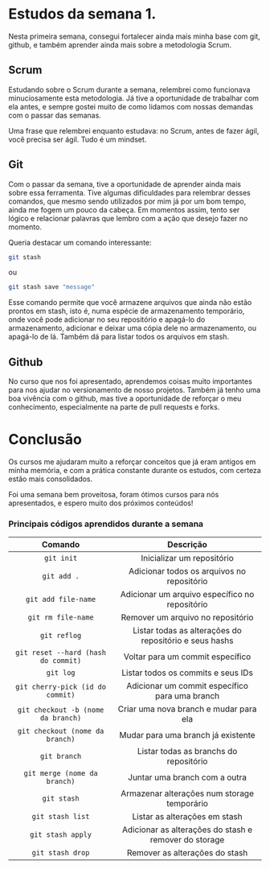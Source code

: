 # Estudos da semana 1.

Nesta primeira semana, consegui fortalecer ainda mais minha base com git, github, e também aprender ainda mais sobre a metodologia Scrum.

## Scrum

Estudando sobre o Scrum durante a semana, relembrei como funcionava minuciosamente esta metodologia. Já tive a oportunidade de trabalhar com ela antes, e sempre gostei muito de como lidamos com nossas demandas com o passar das semanas.

Uma frase que relembrei enquanto estudava: no Scrum, antes de fazer ágil, você precisa ser ágil. Tudo é um mindset.

## Git

Com o passar da semana, tive a oportunidade de aprender ainda mais sobre essa ferramenta. Tive algumas dificuldades para relembrar desses comandos, que mesmo sendo utilizados por mim já por um bom tempo, ainda me fogem um pouco da cabeça. Em momentos assim, tento ser lógico e relacionar palavras que lembro com a ação que desejo fazer no momento.

Queria destacar um comando interessante:
```bash
git stash
```
ou
```bash
git stash save "message"
```

Esse comando permite que você armazene arquivos que ainda não estão prontos em stash, isto é, numa espécie de armazenamento temporário, onde você pode adicionar no seu repositório e apagá-lo do armazenamento, adicionar e deixar uma cópia dele no armazenamento, ou apagá-lo de lá. Também dá para listar todos os arquivos em stash.

## Github

No curso que nos foi apresentado, aprendemos coisas muito importantes para nos ajudar no versionamento de nosso projetos. Também já tenho uma boa vivência com o github, mas tive a oportunidade de reforçar o meu conhecimento, especialmente na parte de pull requests e forks.

# Conclusão

Os cursos me ajudaram muito a reforçar conceitos que já eram antigos em minha memória, e com a prática constante durante os estudos, com certeza estão mais consolidados.

Foi uma semana bem proveitosa, foram ótimos cursos para nós apresentados, e espero muito dos próximos conteúdos!

### Principais códigos aprendidos durante a semana

| Comando | Descrição |
| :----------: | :---------: |
| `git init` | Inicializar um repositório |
| `git add .` | Adicionar todos os arquivos no repositório |
| `git add file-name` | Adicionar um arquivo específico no repositório |
| `git rm file-name` | Remover um arquivo no repositório |
| `git reflog` | Listar todas as alterações do repositório e seus hashs |
| `git reset --hard (hash do commit)` | Voltar para um commit específico |
| `git log` | Listar todos os commits e seus IDs |
| `git cherry-pick (id do commit)` | Adicionar um commit específico para uma branch |
| `git checkout -b (nome da branch)` | Criar uma nova branch e mudar para ela |
| `git checkout (nome da branch)` | Mudar para uma branch já existente |
| `git branch` | Listar todas as branchs do repositório |
| `git merge (nome da branch)` | Juntar uma branch com a outra |
| `git stash` | Armazenar alterações num storage temporário |
| `git stash list` | Listar as alterações em stash |
| `git stash apply` | Adicionar as alterações do stash e remover do storage |
| `git stash drop` | Remover as alterações do stash |